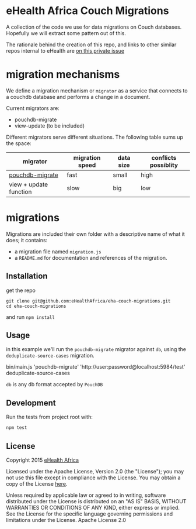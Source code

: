 # eHealth Africa Couch Migrations

A collection of the code we use for data migrations on Couch databases. Hopefully we will extract some pattern out of this.

The rationale behind the creation of this repo, and links to other similar repos internal to eHealth are [on this private issue](https://github.com/eHealthAfrica/sense-dashboard/issues/64)


# migration mechanisms

We define a migration mechanism or `migrator` as a service that connects to a couchdb database
and performs a change in a document.

Current migrators are:

- pouchdb-migrate
- view-update (to be included)

Different migrators serve different situations. The following table sums up the space:


| migrator                                                             | migration speed  | data size     | conflicts possiblity |
| -------------                                                        | -------------    | ------------- | -------------------- |
| [pouchdb-migrate](https://github.com/eHealthAfrica/pouchdb-migrate)  | fast             | small         |  high                |
| view + update function                                               | slow             | big           |  low                 |


# migrations

Migrations are included their own folder with a descriptive name of what it does; it contains:
- a migration file named `migration.js`
- a `README.md` for documentation and references of the migration.


Installation
---

get the repo

```
git clone git@github.com:eHealthAfrica/eha-couch-migrations.git
cd eha-couch-migrations
```

and run ` npm install `


Usage
-----

in this example we'll run the `pouchdb-migrate` migrator against `db`, using the `deduplicate-source-cases` migration.

bin/main.js 'pouchdb-migrate' 'http://user:password@localhost:5984/test' deduplicate-source-cases

`db` is any db format accepted by `PouchDB`

Development
-----------

Run the tests from project root with:

```sh
npm test
```

## License

Copyright 2015 [eHealth Africa](http://ehealthafrica.org)

Licensed under the Apache License, Version 2.0 (the "License"); you
may not use this file except in compliance with the License.  You may
obtain a copy of the License [here](/LICENSE).

Unless required by applicable law or agreed to in writing, software
distributed under the License is distributed on an "AS IS" BASIS,
WITHOUT WARRANTIES OR CONDITIONS OF ANY KIND, either express or
implied.  See the License for the specific language governing
permissions and limitations under the License.
Apache License 2.0
